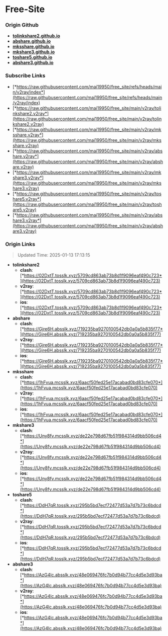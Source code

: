 # Free-Site

### Origin Github

- [**tolinkshare2.github.io**](https://github.com/tolinkshare2/tolinkshare2.github.io)
- [**abshare.github.io**](https://github.com/abshare/abshare.github.io)
- [**mksshare.github.io**](https://github.com/mksshare/mksshare.github.io)
- [**mkshare3.github.io**](https://github.com/mkshare3/mkshare3.github.io)
- [**toshare5.github.io**](https://github.com/toshare5/toshare5.github.io)
- [**abshare3.github.io**](https://github.com/abshare3/abshare3.github.io)

### Subscribe Links

- [*https://raw.githubusercontent.com/mai19950/free_site/refs/heads/main/v2ray/index*](https://raw.githubusercontent.com/mai19950/free_site/refs/heads/main/v2ray/index)
- [*https://raw.githubusercontent.com/mai19950/free_site/main/v2ray/tolinkshare2.v2ray*](https://raw.githubusercontent.com/mai19950/free_site/main/v2ray/tolinkshare2.v2ray)
- [*https://raw.githubusercontent.com/mai19950/free_site/main/v2ray/mksshare.v2ray*](https://raw.githubusercontent.com/mai19950/free_site/main/v2ray/mksshare.v2ray)
- [*https://raw.githubusercontent.com/mai19950/free_site/main/v2ray/abshare.v2ray*](https://raw.githubusercontent.com/mai19950/free_site/main/v2ray/abshare.v2ray)
- [*https://raw.githubusercontent.com/mai19950/free_site/main/v2ray/mkshare3.v2ray*](https://raw.githubusercontent.com/mai19950/free_site/main/v2ray/mkshare3.v2ray)
- [*https://raw.githubusercontent.com/mai19950/free_site/main/v2ray/toshare5.v2ray*](https://raw.githubusercontent.com/mai19950/free_site/main/v2ray/toshare5.v2ray)
- [*https://raw.githubusercontent.com/mai19950/free_site/main/v2ray/abshare3.v2ray*](https://raw.githubusercontent.com/mai19950/free_site/main/v2ray/abshare3.v2ray)

### Origin Links

> Updated Time: 2025-01-13 17:13:15

- **tolinkshare2**
  - **clash**: [*https://02DxtT.tosslk.xyz/5709cd863ab73b8d1f9096eaf490c723*](https://02DxtT.tosslk.xyz/5709cd863ab73b8d1f9096eaf490c723)
  - **v2ray**: [*https://02DxtT.tosslk.xyz/5709cd863ab73b8d1f9096eaf490c723*](https://02DxtT.tosslk.xyz/5709cd863ab73b8d1f9096eaf490c723)
  - **ios**: [*https://02DxtT.tosslk.xyz/5709cd863ab73b8d1f9096eaf490c723*](https://02DxtT.tosslk.xyz/5709cd863ab73b8d1f9096eaf490c723)
- **abshare**
  - **clash**: [*https://Gjre6H.absslk.xyz/719235ba9270100542db0a0a5b835f77*](https://Gjre6H.absslk.xyz/719235ba9270100542db0a0a5b835f77)
  - **v2ray**: [*https://Gjre6H.absslk.xyz/719235ba9270100542db0a0a5b835f77*](https://Gjre6H.absslk.xyz/719235ba9270100542db0a0a5b835f77)
  - **ios**: [*https://Gjre6H.absslk.xyz/719235ba9270100542db0a0a5b835f77*](https://Gjre6H.absslk.xyz/719235ba9270100542db0a0a5b835f77)
- **mksshare**
  - **clash**: [*https://1hFvua.mcsslk.xyz/6aacf50fed25e17acabad0bd83cfe070*](https://1hFvua.mcsslk.xyz/6aacf50fed25e17acabad0bd83cfe070)
  - **v2ray**: [*https://1hFvua.mcsslk.xyz/6aacf50fed25e17acabad0bd83cfe070*](https://1hFvua.mcsslk.xyz/6aacf50fed25e17acabad0bd83cfe070)
  - **ios**: [*https://1hFvua.mcsslk.xyz/6aacf50fed25e17acabad0bd83cfe070*](https://1hFvua.mcsslk.xyz/6aacf50fed25e17acabad0bd83cfe070)
- **mkshare3**
  - **clash**: [*https://Uny8fv.mcsslk.xyz/de22e798d67fb51f984314d9bb506cd4*](https://Uny8fv.mcsslk.xyz/de22e798d67fb51f984314d9bb506cd4)
  - **v2ray**: [*https://Uny8fv.mcsslk.xyz/de22e798d67fb51f984314d9bb506cd4*](https://Uny8fv.mcsslk.xyz/de22e798d67fb51f984314d9bb506cd4)
  - **ios**: [*https://Uny8fv.mcsslk.xyz/de22e798d67fb51f984314d9bb506cd4*](https://Uny8fv.mcsslk.xyz/de22e798d67fb51f984314d9bb506cd4)
- **toshare5**
  - **clash**: [*https://DdH7qR.tosslk.xyz/295b5bd7ecf72477d53a7d7b73c6bdcd*](https://DdH7qR.tosslk.xyz/295b5bd7ecf72477d53a7d7b73c6bdcd)
  - **v2ray**: [*https://DdH7qR.tosslk.xyz/295b5bd7ecf72477d53a7d7b73c6bdcd*](https://DdH7qR.tosslk.xyz/295b5bd7ecf72477d53a7d7b73c6bdcd)
  - **ios**: [*https://DdH7qR.tosslk.xyz/295b5bd7ecf72477d53a7d7b73c6bdcd*](https://DdH7qR.tosslk.xyz/295b5bd7ecf72477d53a7d7b73c6bdcd)
- **abshare3**
  - **clash**: [*https://AzG4lc.absslk.xyz/48e069476fc7b0d94b77cc4d5e3d93ba*](https://AzG4lc.absslk.xyz/48e069476fc7b0d94b77cc4d5e3d93ba)
  - **v2ray**: [*https://AzG4lc.absslk.xyz/48e069476fc7b0d94b77cc4d5e3d93ba*](https://AzG4lc.absslk.xyz/48e069476fc7b0d94b77cc4d5e3d93ba)
  - **ios**: [*https://AzG4lc.absslk.xyz/48e069476fc7b0d94b77cc4d5e3d93ba*](https://AzG4lc.absslk.xyz/48e069476fc7b0d94b77cc4d5e3d93ba)
